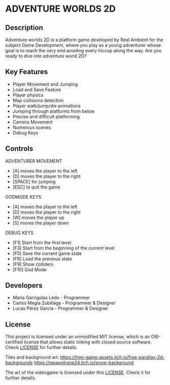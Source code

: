 # ADVENTURE WORLDS 2D

## Description

Adventure worlds 2D is a platform game developed by Real Ambient for the subject Game Development, where you play as a young adventurer whose goal is to reach the very end avoiding every hiccup along the way. Are you ready to dive into adventure world 2D?

## Key Features

 - Player Movement and Jumping
 - Load and Save Feature
 - Player physics
 - Map collisions detection
 - Player walk/jump/die animations
 - Jumping through platforms from below
 - Precise and difficult platforming
 - Camera Movement
 - Numerous scenes
 - Debug Keys



 
## Controls

 ADVENTURER MOVEMENT
 - [A] moves the player to the left
 - [D] moves the player to the right
 - [SPACE] for jumping
 - [ESC] to quit the game

 GODMODE KEYS 
 - [A] moves the player to the left
 - [D] moves the player to the right
 - [W] moves the player up
 - [S] moves the player down

 DEBUG KEYS
 - [F1] Start from the first level
 - [F3] Start from the beginning of the current level
 - [F5] Save the current game state
 - [F6] Load the previous state 
 - [F9] Show colliders
 - [F10] God Mode

## Developers

 - Maria Garrigolas Ledo - Programmer
 - Carlos Megia Zubillaga - Programmer & Designer
 - Lucas Pérez García - Programmer & Designer

## License

This project is licensed under an unmodified MIT license, which is an OSI-certified license that allows static linking with closed source software. Check [LICENSE](LICENSE) for further details.


Tiles and background art: https://free-game-assets.itch.io/free-parallax-2d-backgrounds
https://swapnilrane24.itch.io/snow-background

The art of the videogame is licensed under this [LICENSE](License). Check it for further details.


